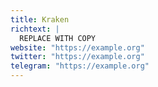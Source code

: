 ```yaml
---
title: Kraken
richtext: |
  REPLACE WITH COPY
website: "https://example.org"
twitter: "https://example.org"
telegram: "https://example.org"
---
```

